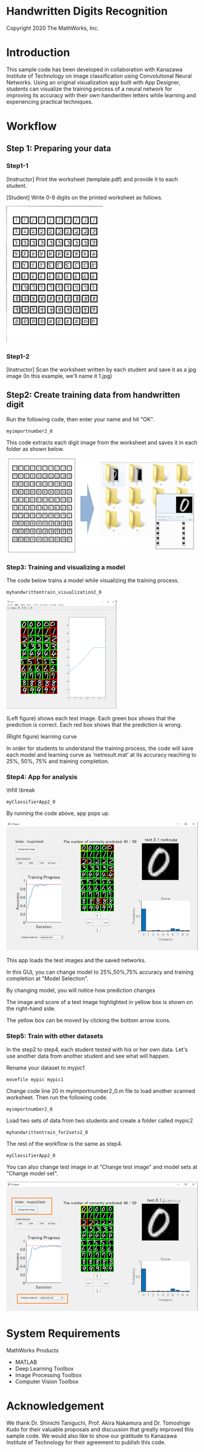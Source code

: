 # Handwritten Digits Recognition


Copyright 2020 The MathWorks, Inc.


# Introduction


This sample code has been developed in collaboration with Kanazawa Institute of Technology on image classification using Convolutional Neural Networks. Using an original visualization app built with App Designer, students can visualize the training process of a neural network for improving its accuracy with their own handwritten letters while learning and experiencing practical techniques. 


  
# Workflow
## Step 1: Preparing your data
### Step1-1


[Instructor] Print the worksheet (template.pdf) and provide it to each student.




[Student] Write 0-9 digits on the printed worksheet as follows.




![image_0.png](README_images/image_0.png)


### Step1-2


[Instructor] Scan the worksheet written by each student and save it as a jpg image (In this example, we'll name it 1.jpg)


  
## Step2: Create training data from handwritten digit


Run the following code, then enter your name and hit "OK".



```matlab:Code
myimportnumber2_0
```



This code extracts each digit image from the worksheet and saves it in each folder as shown below.




![image_1.png](README_images/image_1.png)


  
### Step3: **Training and visualizing a model**


The code below trains a model while visualizing the training process.



```matlab:Code
myhandwrittentrain_visualization2_0
```



![image_2.png](README_images/image_2.png)




(Left figure) shows each test image. Each green box shows that the prediction is correct. Each red box shows that the prediction is wrong.




(Right figure) learning curve




In order for students to understand the training process, the code will save each model and learning curve as ‘netresult.mat’ at its accuracy reaching to 25%, 50%, 75% and training completion.


  
### Step4: App for analysis 

\hfill \break


```matlab:Code
myClassifierApp2_0
```



By running the code above, app pops up.




![image_3.png](README_images/image_3.png)




This app loads the test images and the saved networks.




In this GUI, you can change model to 25%,50%,75% accuracy and training completion at "Model Selection".




By changing model, you will notice how prediction changes




The image and score of a test image highlighted in yellow box is shown on the right-hand side.




The yellow box can be moved by clicking the bottom arrow icons.


  
### Step5: Train with other datasets


In the step2 to step4, each student tested with his or her own data. Let's use another data from another student and see what will happen.




Rename your dataset to mypic1



```matlab:Code
movefile mypic mypic1
```



Change code line 20 in myimportnumber2_0.m file to load another scanned worksheet. Then run the following code.



```matlab:Code
myimportnumber2_0
```



Load two sets of data from two students and create a folder called mypic2



```matlab:Code
myhandwrittentrain_for2sets2_0
```



The rest of the workflow is the same as step4. 



```matlab:Code
myClassifierApp2_0
```



You can also change test image in at “Change test image” and model sets at "Change model set".




![image_4.png](README_images/image_4.png)


# System Requirements


MathWorks Products 



   -  MATLAB 
   -  Deep Learning Toolbox 
   -  Image Processing Toolbox 
   -  Computer Vision Toolbox 

# Acknowledgement


We thank Dr. Shinichi Taniguchi, Prof. Akira Nakamura and Dr. Tomoshige Kudo for their valuable proposals and discussion that greatly improved this sample code. We would also like to show our gratitude to Kanazawa Institute of Technology for their agreement to publish this code.


